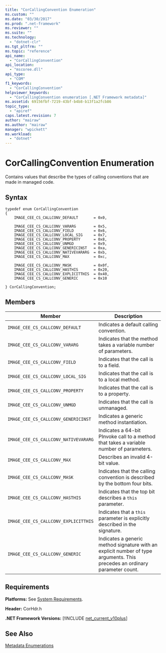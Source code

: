 ```yaml
---
title: "CorCallingConvention Enumeration"
ms.custom: ""
ms.date: "03/30/2017"
ms.prod: ".net-framework"
ms.reviewer: ""
ms.suite: ""
ms.technology: 
  - "dotnet-clr"
ms.tgt_pltfrm: ""
ms.topic: "reference"
api_name: 
  - "CorCallingConvention"
api_location: 
  - "mscoree.dll"
api_type: 
  - "COM"
f1_keywords: 
  - "CorCallingConvention"
helpviewer_keywords: 
  - "CorCallingConvention enumeration [.NET Framework metadata]"
ms.assetid: 69156fbf-7219-43bf-b4b8-b13f1a2fcb86
topic_type: 
  - "apiref"
caps.latest.revision: 7
author: "mairaw"
ms.author: "mairaw"
manager: "wpickett"
ms.workload: 
  - "dotnet"
---
```

# CorCallingConvention Enumeration
Contains values that describe the types of calling conventions that are made in managed code.  
  
## Syntax  
  
```  
typedef enum CorCallingConvention  
{  
    IMAGE_CEE_CS_CALLCONV_DEFAULT       = 0x0,  
  
    IMAGE_CEE_CS_CALLCONV_VARARG        = 0x5,  
    IMAGE_CEE_CS_CALLCONV_FIELD         = 0x6,  
    IMAGE_CEE_CS_CALLCONV_LOCAL_SIG     = 0x7,  
    IMAGE_CEE_CS_CALLCONV_PROPERTY      = 0x8,  
    IMAGE_CEE_CS_CALLCONV_UNMGD         = 0x9,  
    IMAGE_CEE_CS_CALLCONV_GENERICINST   = 0xa,  
    IMAGE_CEE_CS_CALLCONV_NATIVEVARARG  = 0xb,  
    IMAGE_CEE_CS_CALLCONV_MAX           = 0xc,  
  
    IMAGE_CEE_CS_CALLCONV_MASK          = 0x0f,  
    IMAGE_CEE_CS_CALLCONV_HASTHIS       = 0x20,  
    IMAGE_CEE_CS_CALLCONV_EXPLICITTHIS  = 0x40,  
    IMAGE_CEE_CS_CALLCONV_GENERIC       = 0x10  
  
} CorCallingConvention;  
```  
  
## Members  
  
|Member|Description|  
|------------|-----------------|  
|`IMAGE_CEE_CS_CALLCONV_DEFAULT`|Indicates a default calling convention.|  
|`IMAGE_CEE_CS_CALLCONV_VARARG`|Indicates that the method takes a variable number of parameters.|  
|`IMAGE_CEE_CS_CALLCONV_FIELD`|Indicates that the call is to a field.|  
|`IMAGE_CEE_CS_CALLCONV_LOCAL_SIG`|Indicates that the call is to a local method.|  
|`IMAGE_CEE_CS_CALLCONV_PROPERTY`|Indicates that the call is to a property.|  
|`IMAGE_CEE_CS_CALLCONV_UNMGD`|Indicates that the call is unmanaged.|  
|`IMAGE_CEE_CS_CALLCONV_GENERICINST`|Indicates a generic method instantiation.|  
|`IMAGE_CEE_CS_CALLCONV_NATIVEVARARG`|Indicates a 64-bit PInvoke call to a method that takes a variable number of parameters.|  
|`IMAGE_CEE_CS_CALLCONV_MAX`|Describes an invalid 4-bit value.|  
|`IMAGE_CEE_CS_CALLCONV_MASK`|Indicates that the calling convention is described by the bottom four bits.|  
|`IMAGE_CEE_CS_CALLCONV_HASTHIS`|Indicates that the top bit describes a `this` parameter.|  
|`IMAGE_CEE_CS_CALLCONV_EXPLICITTHIS`|Indicates that a `this` parameter is explicitly described in the signature.|  
|`IMAGE_CEE_CS_CALLCONV_GENERIC`|Indicates a generic method signature with an explicit number of type arguments. This precedes an ordinary parameter count.|  
  
## Requirements  
 **Platforms:** See [System Requirements](../../../../docs/framework/get-started/system-requirements.md).  
  
 **Header:** CorHdr.h  
  
 **.NET Framework Versions:** [!INCLUDE [net_current_v10plus](../../../../includes/net-current-v10plus-md.md)]  
  
## See Also  
 [Metadata Enumerations](../../../../docs/framework/unmanaged-api/metadata/metadata-enumerations.md)
